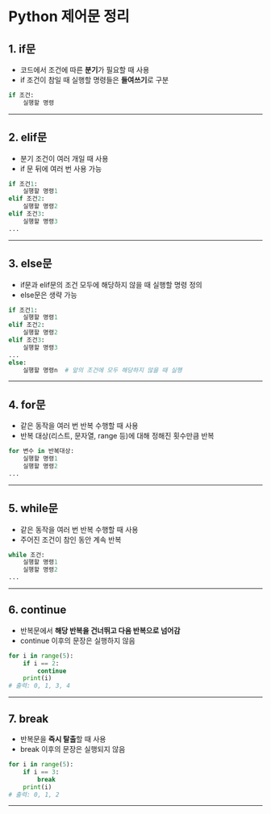 # Python 제어문 정리

## 1. if문
- 코드에서 조건에 따른 **분기**가 필요할 때 사용
- if 조건이 참일 때 실행할 명령들은 **들여쓰기**로 구분
```python
if 조건:
    실행할 명령
```

---

## 2. elif문
- 분기 조건이 여러 개일 때 사용
- if 문 뒤에 여러 번 사용 가능
```python
if 조건1:
    실행할 명령1
elif 조건2:
    실행할 명령2
elif 조건3:
    실행할 명령3
...
```

---

## 3. else문
- if문과 elif문의 조건 모두에 해당하지 않을 때 실행할 명령 정의
- else문은 생략 가능
```python
if 조건1:
    실행할 명령1
elif 조건2:
    실행할 명령2
elif 조건3:
    실행할 명령3
...
else:
    실행할 명령n  # 앞의 조건에 모두 해당하지 않을 때 실행
```

---

## 4. for문
- 같은 동작을 여러 번 반복 수행할 때 사용
- 반복 대상(리스트, 문자열, range 등)에 대해 정해진 횟수만큼 반복
```python
for 변수 in 반복대상:
    실행할 명령1
    실행할 명령2
...
```

---

## 5. while문
- 같은 동작을 여러 번 반복 수행할 때 사용
- 주어진 조건이 참인 동안 계속 반복
```python
while 조건:
    실행할 명령1
    실행할 명령2
...
```

---

## 6. continue
- 반복문에서 **해당 반복을 건너뛰고 다음 반복으로 넘어감**
- continue 이후의 문장은 실행하지 않음
```python
for i in range(5):
    if i == 2:
        continue
    print(i)
# 출력: 0, 1, 3, 4
```

---

## 7. break
- 반복문을 **즉시 탈출**할 때 사용
- break 이후의 문장은 실행되지 않음
```python
for i in range(5):
    if i == 3:
        break
    print(i)
# 출력: 0, 1, 2
```

---

